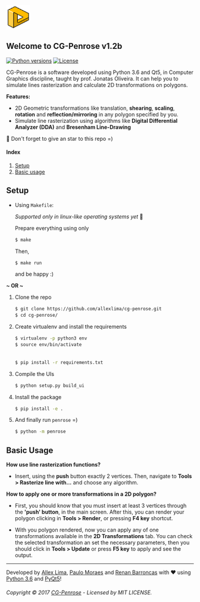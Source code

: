 <img src="https://github.com/allexlima/cg-penrose/blob/master/penrose/img/icon.png?raw=true" width="64">

## Welcome to CG-Penrose v1.2b

[![Python versions](https://img.shields.io/badge/python-3.6-blue.svg)]()
[![License](https://img.shields.io/badge/license-MIT-green.svg)]()

CG-Penrose is a software developed using Python 3.6 and Qt5, in Computer Graphics discipline, taught by prof. Jonatas Oliveira. It can help you to simulate lines rasterization and calculate 2D transformations on polygons.

**Features:**
 - 2D Geometric transformations like translation, **shearing**, **scaling**, **rotation** and **reflection/mirroring** in any polygon specified by you.
 - Simulate line rasterization using algorithms like **Digital Differential Analyzer (DDA)** and **Bresenham Line-Drawing**


:star2: Don't forget to give an star to this repo =)

#### Index

1. [Setup](https://github.com/allexlima/cg-penrose#setup) 
3. [Basic usage](https://github.com/allexlima/cg-penrose#basic-usage)

## Setup

* Using `Makefile`:

    *Supported only in linux-like operating systems yet* :information_desk_person:
    
    Prepare everything using only
    
    ```bash
    $ make
    ```
    
    Then,
    
    ```bash
    $ make run
    ```
    
    and be happy :)

**~ OR ~**

1. Clone the repo
            
    ```bash
    $ git clone https://github.com/allexlima/cg-penrose.git
    $ cd cg-penrose/
    ```

2. Create virtualenv and install the requirements

    ```bash
    $ virtualenv -p python3 env  
    $ source env/bin/activate
    ```
    ```bash

    $ pip install -r requirements.txt
    ```

3. Compile the UIs

    ```bash
    $ python setup.py build_ui
    ```
    
4. Install the package

    ```bash
    $ pip install -e .
    ```
    
5. And finally run `penrose` =)

    ```bash
    $ python -m penrose
    ```

## Basic Usage

**How use line rasterization functions?**

- Insert, using the **push** button exactly 2 vertices. Then, navigate to **Tools > Rasterize line with...** and choose any algorithm.

**How to apply one or more transformations in a 2D polygon?**

- First, you should know that you must insert at least 3 vertices through the **'push' button**, in the main screen. After this, you can render your polygon clicking in **Tools > Render**, or pressing **F4 key** shortcut. 

- With you polygon rendered, now you can apply any of one transformations available in the **2D Transformations** tab. You can check the selected transformation an set the necessary parameters, then you should click in **Tools > Update** or press **F5 key** to apply and see the output.  



---

Developed by [Allex Lima](http://allexlima.com), [Paulo Moraes](http://www.moraespaulo.com/) and [Renan Barroncas](https://github.com/renanbarroncas) with ❤️ using [Python 3.6](https://www.python.org/) and [PyQt5](https://www.riverbankcomputing.com/software/pyqt/download)! 
###### Copyright © 2017 [CG-Penrose](https://github.com/allexlima/cg-penrose) - Licensed by MIT LICENSE.
